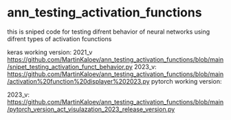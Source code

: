 # ann_testing_activation_functions
this is sniped code for testing difrent behavior of neural networks using difrent types of activation fcunctions


keras working version: 
2021_v https://github.com/MartinKaloev/ann_testing_activation_functions/blob/main/snipet_testing_activation_funct_behavior.py
2023_v: https://github.com/MartinKaloev/ann_testing_activation_functions/blob/main/activation%20function%20displayer%202023.py
pytorch working version:

2023_v: https://github.com/MartinKaloev/ann_testing_activation_functions/blob/main/pytorch_version_act_visulazation_2023_release_version.py
